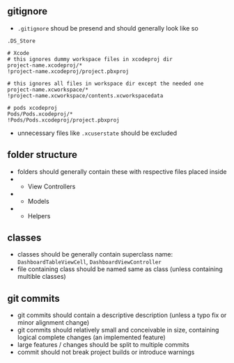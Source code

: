 ## gitignore

- `.gitignore` shoud be presend and should generally look like so

```
.DS_Store

# Xcode
# this ignores dummy workspace files in xcodeproj dir
project-name.xcodeproj/*
!project-name.xcodeproj/project.pbxproj

# this ignores all files in workspace dir except the needed one
project-name.xcworkspace/*
!project-name.xcworkspace/contents.xcworkspacedata

# pods xcodeproj
Pods/Pods.xcodeproj/*
!Pods/Pods.xcodeproj/project.pbxproj
```
- unnecessary files like `.xcuserstate` should be excluded

## folder structure 

- folders should generally contain these with respective files placed inside
- - View Controllers
- - Models
- - Helpers

## classes
- classes should be generally contain superclass name: `DashboardTableViewCell`, `DashboardViewController`
- file containing class should be named same as class (unless containing multible classes)

## git commits 

- git commits should contain a descriptive description (unless a typo fix or minor alignment change) 
- git commits should relatively small and conceivable in size, containing logical complete changes (an implemented feature) 
- large features / changes should be split to multiple commits
- commit should not break project builds or introduce warnings

